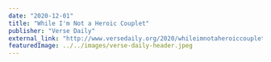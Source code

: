```yaml
---
date: "2020-12-01"
title: "While I'm Not a Heroic Couplet"
publisher: "Verse Daily"
external_link: "http://www.versedaily.org/2020/whileimnotaheroiccouplet.shtml"
featuredImage: ../../images/verse-daily-header.jpeg
---
```

